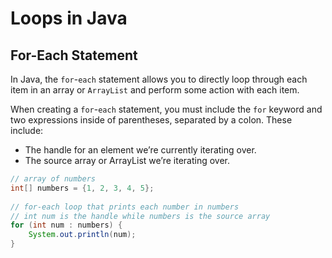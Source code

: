 # Loops in Java

## For-Each Statement

In Java, the `for`-`each` statement allows you to directly loop through each item in an array or `ArrayList` and perform some action with each item.

When creating a `for`-`each` statement, you must include the `for` keyword and two expressions inside of parentheses, separated by a colon. These include:

- The handle for an element we’re currently iterating over.
- The source array or ArrayList we’re iterating over.

```java
// array of numbers
int[] numbers = {1, 2, 3, 4, 5};
 
// for-each loop that prints each number in numbers
// int num is the handle while numbers is the source array
for (int num : numbers) {  
    System.out.println(num);
}
```
